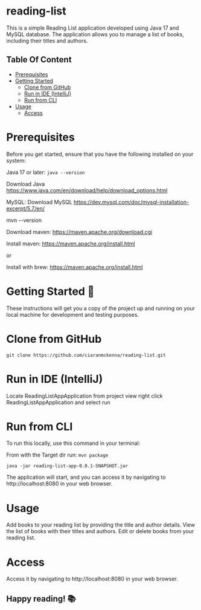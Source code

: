 # reading-list

This is a simple Reading List application developed using Java 17 and MySQL database. The application allows you to manage a list of books, including their titles and authors.

## Table Of Content

- [Prerequisites](#Prerequisites)
- [Getting Started](#Getting-Started-🚀)
    - [Clone from GitHub](#Clone-from-GitHub)
    - [Run in IDE (IntelliJ)](#Run-in-IDE-(IntelliJ))
    - [Run from CLI](#Run-from-CLI)
- [Usage](#Usage)
    - [Access](#Access)

# Prerequisites

Before you get started, ensure that you have the following installed on your system:

Java 17 or later:  ```java --version```

Download Java
https://www.java.com/en/download/help/download_options.html

MySQL: Download MySQL
https://dev.mysql.com/doc/mysql-installation-excerpt/5.7/en/

mvn --version

Download maven: https://maven.apache.org/download.cgi

Install maven: https://maven.apache.org/install.html

or 

Install with brew: https://maven.apache.org/install.html

# Getting Started 🚀

These instructions will get you a copy of the project up and running on your local machine for development and testing purposes.

# Clone from GitHub

```git clone https://github.com/ciaranmckenna/reading-list.git```

# Run in IDE (IntelliJ)

Locate ReadingListAppApplication from project view right click ReadingListAppApplication and select run 

# Run from CLI

To run this locally, use this command in your terminal: 

From with the Target dir run: ```mvn package``` 

```java -jar reading-list-app-0.0.1-SNAPSHOT.jar```

The application will start, and you can access it by navigating to http://localhost:8080 in your web browser.

# Usage

Add books to your reading list by providing the title and author details.
View the list of books with their titles and authors.
Edit or delete books from your reading list.

# Access

Access it by navigating to http://localhost:8080 in your web browser.

## Happy reading! 📚

